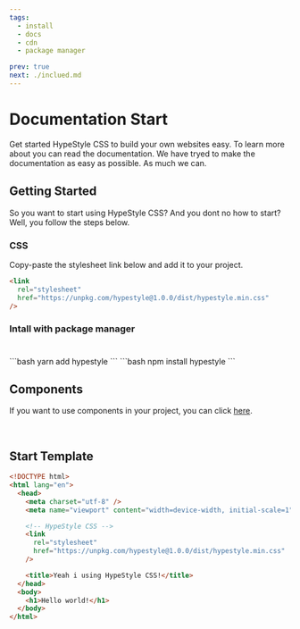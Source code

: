 ```yaml
---
tags:
  - install
  - docs
  - cdn
  - package manager

prev: true
next: ./inclued.md
---
```


# Documentation Start

Get started HypeStyle CSS to build your own websites easy. To learn more about you can read the documentation.
We have tryed to make the documentation as easy as possible. As much we can.

## Getting Started

So you want to start using HypeStyle CSS? And you dont no how to start? Well, you follow the steps below.

### CSS

Copy-paste the stylesheet link below and add it to your project.

```html
<link
  rel="stylesheet"
  href="https://unpkg.com/hypestyle@1.0.0/dist/hypestyle.min.css"
/>
```

### Intall with package manager

#

<code-group>
<code-block title="YARN">
```bash
yarn add hypestyle
```
</code-block>

<code-block title="NPM" active>
```bash
npm install hypestyle
```
</code-block>
</code-group>

<br>

## Components

If you want to use components in your project, you can click [here](/docs/components).

<br>

## Start Template

```html
<!DOCTYPE html>
<html lang="en">
  <head>
    <meta charset="utf-8" />
    <meta name="viewport" content="width=device-width, initial-scale=1" />

    <!-- HypeStyle CSS -->
    <link
      rel="stylesheet"
      href="https://unpkg.com/hypestyle@1.0.0/dist/hypestyle.min.css"
    />

    <title>Yeah i using HypeStyle CSS!</title>
  </head>
  <body>
    <h1>Hello world!</h1>
  </body>
</html>
```
